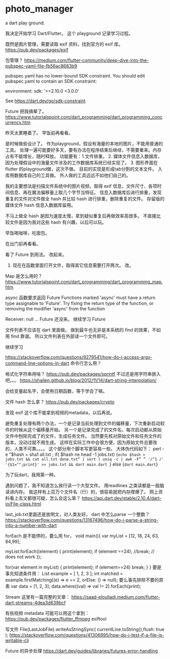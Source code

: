 # photo_manager
a dart play ground. 

我决定开始学习 Dart/Flutter。 这个 playground 记录学习过程。 

既然是图片管理，需要读取 exif 资料，找到官方的 exif 库。 
https://pub.dev/packages/exif

包管理？
https://medium.com/flutter-community/deep-dive-into-the-pubspec-yaml-file-fb56ac8683b9


pubspec.yaml has no lower-bound SDK constraint.
You should edit pubspec.yaml to contain an SDK constraint:

environment:
  sdk: '>=2.10.0 <3.0.0'

See https://dart.dev/go/sdk-constraint

Future 把我搞晕了。 
https://www.tutorialspoint.com/dart_programming/dart_programming_concurrency.htm

昨天太累睡着了。 早饭前再看看。 

是时候做些设计了。
作为playground，假设有海量的本地的图片，不能用普通的工具。 处理一遍可能要好多天，要有办法在程序结束后继续，不需要重来。内存占有不能增长，随时释放。 
功能要有：1.文件排重。 2. 媒体文件信息入数据库，因为处理假设中的海量文件涉及的工作数据库系统已经实现了。 3. 图形界面在 flutter 的playground做，这次不做。
目前的实现是形成tab分割的文本文件。 入库用数据库自己的工具做。 外人做的工具远远不如他们自己的。 

我的主要想法是扫描文件系统中的图片视频，取得 exif 信息，文件尺寸、各项时间信息、再在魔法偏移量上取几个字节当特征。 信息入数据库后进行排重，发现重复的文件对文件做全 hash 并比较 hash 进行排重，删除重复的文件。 存留版的媒体文件 hash 信息入数据库留用。

不马上做全 hash 是因为速度太慢，拿到疑似重复后再做效率高很多。 不直接比较文件是因为我对这些 hash 有兴趣，以后可以玩。

早饭喝咖啡，吃面包。 

在出门前再看看。

看了 Future 到用法。 改起来。 

1. 现在在函数里面打开文件，取得其它信息需要打开两次。 改。

Map 是怎么用的？
https://www.tutorialspoint.com/dart_programming/dart_programming_map.htm

async 函数要求返回 Future 
Functions marked 'async' must have a return type assignable to 'Future'.
Try fixing the return type of the function, or removing the modifier 'async' from the function 

Receiver: null ... Future 还没来。 继续学习 Future

文件列表不应该在 dart 里面做。 做到最牛也无非是本系统的 find 的效果，不如用 find 靠谱。 
所以文件列表在外部读一个文件即可。 

继续学习

https://stackoverflow.com/questions/9279541/how-do-i-access-argv-command-line-options-in-dart 
命令行怎么用？

格式化字符串用啥？
https://pub.dev/packages/sprintf
不过还是用字符串嵌入吧。。。
https://shailen.github.io/blog/2012/11/14/dart-string-interpolation/

会给变量起名字，会使用日期函数，等于学会了嘛。

文件 hash 怎么拿？
https://pub.dev/packages/crypto

发现 exif 这个库不能拿到视频的metadata，以后再说。

避免重复处理有两个办法，一个是记录当前处理到文件的偏移量，下次重新启动软件的时候从这个偏移量开始。 另一个是记录完成了的文件名，每次启动都从原始文件中刨除完成了的文件，生成任务文件。 当然要先核对原始文件和任务文件的版本，没动过就不用生成。 这样在实际工作中会很方便，因为原始文件总要改的，人类不可靠。。。。  这个部分用个脚本写更容易一些。 大体伪代码如下：
perl -e ”$hash = sha1 all.txt ; if( $hash ne head -1 jobs.txt) {`echo $hash > jobs.txt && cat all.txt done.txt“ | sort | uniq -c | awk -F“ ” '/^1 /' '{$1="";print}' >> jobs.txt && dart main.dart `} else {`dart main.dart`}

为了玩dart，我用第一种。


遇到问题了，我不知道怎么挨行读一个大型文件。 用readlines 之类读都是一股脑读进内存。 我这样有上百万个文件名（行）的，很容易就把内存撑爆了。 网上资料看上去又都很可疑，怎么会这么笨？
https://api.dart.dev/stable/2.10.4/dart-io/File-class.html

last_job.txt里面还是放明文，对人类友好。
dart 中怎么parse 一个整数？ https://stackoverflow.com/questions/13167496/how-do-i-parse-a-string-into-a-number-with-dart

forEach 是不能停的，要么用 for，
void main(){
  var myList = [12, 18, 24, 63, 84,99];

  myList.forEach((element) {
   print(element);
   if (element ==24); //break; // does not work
  });

 for(var element in myList) {
    print(element);
    if (element==24) break;
   } 
} 
要是事先知道条件用：
List<int> example = [ 1, 2, 3 ];
int matched = example.firstMatching((e) => e == 2, orElse: () => null);
要么事先排除不要的原素
var data = [1, 2, 3];
data.where((val) => val != 2).forEach(print);

Stream 这里有一篇完整的文章：
https://saad-eloulladi.medium.com/flutter-dart-streams-4dea3d639bcf

有些视频 metadata 可能可以用这个拿到：
https://pub.dev/packages/flutter_ffmpeg
exiftool

写文件
File(LastJobFile).writeAsStringSync( currentLine.toString(),flush: true );
https://stackoverflow.com/questions/41306895/how-do-i-test-if-a-file-is-writable-cli

Future 的异步处理
https://dart.dev/guides/libraries/futures-error-handling
